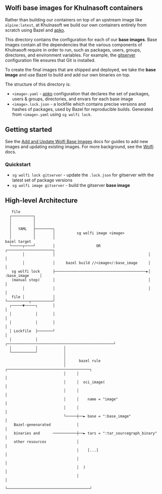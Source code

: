 ## Wolfi base images for Khulnasoft containers

Rather than building our containers on top of an upstream image like `alpine:latest`, at Khulnasoft we build our own containers entirely from scratch using Bazel and [apko](https://github.com/chainguard-dev/apko/tree/main).

This directory contains the configuration for each of our **base images**. Base images contain all the dependencies that the various components of Khulnasoft require in order to run, such as packages, users, groups, directores, and environment variables. For example, the [gitserver](./gitserver.yaml) configuration file ensures that Git is installed.

To create the final images that are shipped and deployed, we take the **base image** and use Bazel to build and add our own binaries on top.

The structure of this directory is:

- `<image>.yaml` - [apko](https://github.com/chainguard-dev/apko/tree/main) configuration that declares the set of packages, users & groups, directories, and envars for each base image
- `<image>.lock.json` - a lockfile which contains precise versions and hashes of packages, used by Bazel for reproducible builds. Generated from `<image>.yaml` using `sg wolfi lock`.

## Getting started

See the [Add and Update Wolfi Base Images](https://docs-legacy.khulnasoft.com/dev/how-to/wolfi/add_update_images) docs for guides to add new images and updating existing images. For more background, see the [Wolfi](https://docs-legacy.khulnasoft.com/dev/background-information/wolfi#wolfi) docs.

### Quickstart

- `sg wolfi lock gitserver` - update the `.lock.json` for gitserver with the latest set of package versions
- `sg wolfi image gitserver` - build the gitserver **base image**

## High-level Architecture

       file
      ┌──────────┐
      │          │
      │          │
      │   YAML   ├────────┐
      │          │        │          sg wolfi image <image>
      │          │        │                                            bazel target
      └─────┬────┘        │                   OR                      ┌─────────────────────┐
            │             │                                           │                     │
            │             │     bazel build //<image>/:base_image     │                     │
       sg wolfi lock      ├──────────────────────────────────────────►│     :base_image     │
       (manual step)      │                                           │                     │
            │             │                                           │                     │
       file │             │                                           └──────────┬──────────┘
      ┌─────▼─────┐       │                                                      │
      │           │       │                                                      │
      │           │       │                                                      │
      │ Lockfile  ├───────┘                                                      │
      │           │            ┌─────────────────────────────────────────────────┘
      │           │            │
      └───────────┘            │
                               │
                               │      bazel rule
                               │     ┌──────────────────────────────────────┐
                               │     │                                      │
                               │     │  oci_image(                          │
                               │     │                                      │
                               │     │    name = "image"                    │
                               │     │                                      │
                               └─────┼──► base = ":base_image"              │
        Bazel-genenarated            │                                      │
        binaries and      ───────────┼──► tars = ":tar_sourcegraph_binary"  │
        other resources              │                                      │
                                     │    [...]                             │
                                     │                                      │
                                     │  )                                   │
                                     │                                      │
                                     └──────────────────────────────────────┘

